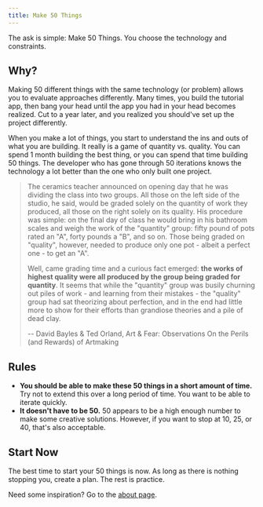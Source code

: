 ```yaml
---
title: Make 50 Things
---
```


The ask is simple: Make 50 Things. You choose the technology and constraints.

## Why?

Making 50 different things with the same technology (or problem) allows you to
evaluate approaches differently. Many times, you build the tutorial app, then
bang your head until the app you had in your head becomes realized. Cut to a
year later, and you realized you should've set up the project differently.

When you make a lot of things, you start to understand the ins and outs of what
you are building. It really is a game of quantity vs. quality. You can spend 1
month building the best thing, or you can spend that time building 50 things.
The developer who has gone through 50 iterations knows the technology a lot
better than the one who only built one project.

> The ceramics teacher announced on opening day that he was dividing the class into two groups. All those on the left side of the studio, he said, would be graded solely on the quantity of work they produced, all those on the right solely on its quality. His procedure was simple: on the final day of class he would bring in his bathroom scales and weigh the work of the "quantity" group: fifty pound of pots rated an "A", forty pounds a "B", and so on. Those being graded on "quality", however, needed to produce only one pot - albeit a perfect one - to get an "A".
> 
> Well, came grading time and a curious fact emerged: **the works of highest quality were all produced by the group being graded for quantity**. It seems that while the "quantity" group was busily churning out piles of work - and learning from their mistakes - the "quality" group had sat theorizing about perfection, and in the end had little more to show for their efforts than grandiose theories and a pile of dead clay.
> 
> -- David Bayles & Ted Orland, Art & Fear: Observations On the Perils (and Rewards) of Artmaking

## Rules

- **You should be able to make these 50 things in a short amount of time.**
Try not to extend this over a long period of time.
You want to be able to iterate quickly.
- **It doesn't have to be 50.** 50 appears to be a high enough number to make some creative solutions.
However, if you want to stop at 10, 25, or 40, that's also acceptable.

## Start Now

The best time to start your 50 things is now. As long as there is nothing
stopping you, create a plan. The rest is practice.

Need some inspiration? Go to the [about page](/about).
